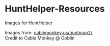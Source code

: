 # HuntHelper-Resources
Images for HuntHelper

Images from: [cablemonkey.us/huntmap2/](!)  
Credit to Cable Monkey @ Goblin
